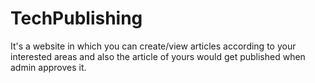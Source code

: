 # TechPublishing
It's a website in which you can create/view articles according to your interested areas and also the article of yours would get published when admin approves it.
